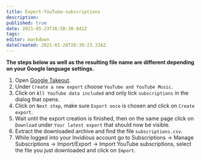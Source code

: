 ```yaml
---
title: Export-YouTube-subscriptions
description: 
published: true
date: 2021-05-23T16:58:30.841Z
tags: 
editor: markdown
dateCreated: 2021-01-28T20:39:23.334Z
---
```


**The steps below as well as the resulting file name are different depending on your Google language
settings.**

1. Open [Google Takeout](https://takeout.google.com/takeout/custom/youtube).
2. Under `Create a new export` choose `YouTube and YouTube Music`.
3. Click on `All YouTube data included` and only tick `subscriptions` in the dialog that opens.
4. Click on `Next step`, make sure `Export once` is chosen and click on `Create export`.
5. Wait until the export creation is finished, then on the same page click on `Download` under
   `Your latest export` that should now be visible.
6. Extract the downloaded archive and find the file `subscriptions.csv`.
7. While logged into your Invidious account go to Subscriptions -> Manage Subscriptions ->
   Import/Export -> Import YouTube subscriptions, select the file you just downloaded and click on
   `Import`.

